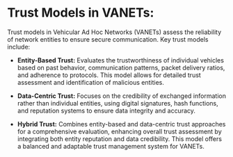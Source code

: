 # Trust Models in VANETs:

Trust models in Vehicular Ad Hoc Networks (VANETs) assess the reliability of network entities to ensure secure communication. Key trust models include:

- **Entity-Based Trust:** Evaluates the trustworthiness of individual vehicles based on past behavior, communication patterns, packet delivery ratios, and adherence to protocols. This model allows for detailed trust assessment and identification of malicious entities.

- **Data-Centric Trust:** Focuses on the credibility of exchanged information rather than individual entities, using digital signatures, hash functions, and reputation systems to ensure data integrity and accuracy.

- **Hybrid Trust:** Combines entity-based and data-centric trust approaches for a comprehensive evaluation, enhancing overall trust assessment by integrating both entity reputation and data credibility. This model offers a balanced and adaptable trust management system for VANETs.

